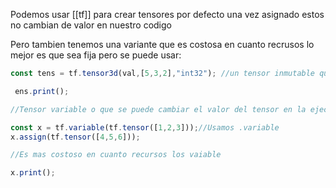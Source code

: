 Podemos usar [[tf]]  para crear tensores por defecto una vez asignado estos no cambian de valor en nuestro codigo

Pero tambien tenemos una variante que es costosa en cuanto recrusos lo mejor es que sea fija pero se puede usar:

```javascript
const tens = tf.tensor3d(val,[5,3,2],"int32"); //un tensor inmutable que no cambia

 ens.print();

//Tensor variable o que se puede cambiar el valor del tensor en la ejecucion del codigo

const x = tf.variable(tf.tensor([1,2,3]));//Usamos .variable
x.assign(tf.tensor([4,5,6]));

//Es mas costoso en cuanto recursos los vaiable

x.print();
```

